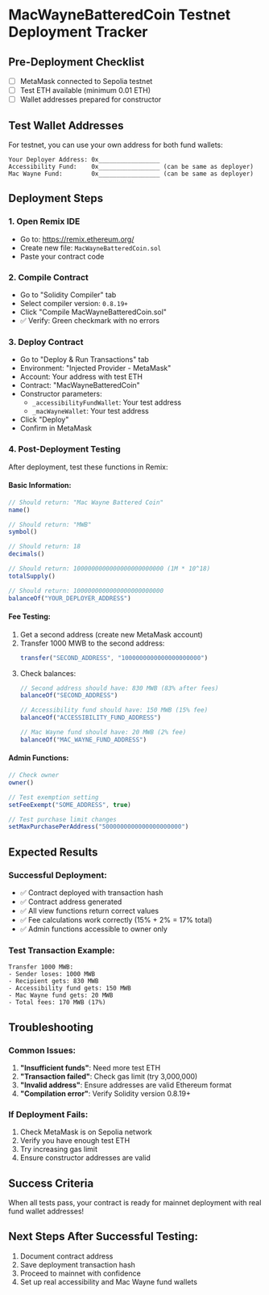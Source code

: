 # MacWayneBatteredCoin Testnet Deployment Tracker

## Pre-Deployment Checklist
- [ ] MetaMask connected to Sepolia testnet
- [ ] Test ETH available (minimum 0.01 ETH)
- [ ] Wallet addresses prepared for constructor

## Test Wallet Addresses
For testnet, you can use your own address for both fund wallets:

```
Your Deployer Address: 0x_________________
Accessibility Fund:    0x_________________ (can be same as deployer)
Mac Wayne Fund:        0x_________________ (can be same as deployer)
```

## Deployment Steps

### 1. Open Remix IDE
- Go to: https://remix.ethereum.org/
- Create new file: `MacWayneBatteredCoin.sol`
- Paste your contract code

### 2. Compile Contract
- Go to "Solidity Compiler" tab
- Select compiler version: `0.8.19+`
- Click "Compile MacWayneBatteredCoin.sol"
- ✅ Verify: Green checkmark with no errors

### 3. Deploy Contract
- Go to "Deploy & Run Transactions" tab
- Environment: "Injected Provider - MetaMask"
- Account: Your address with test ETH
- Contract: "MacWayneBatteredCoin"
- Constructor parameters:
  - `_accessibilityFundWallet`: Your test address
  - `_macWayneWallet`: Your test address
- Click "Deploy"
- Confirm in MetaMask

### 4. Post-Deployment Testing

After deployment, test these functions in Remix:

#### Basic Information:
```javascript
// Should return: "Mac Wayne Battered Coin"
name()

// Should return: "MWB"  
symbol()

// Should return: 18
decimals()

// Should return: 1000000000000000000000000 (1M * 10^18)
totalSupply()

// Should return: 1000000000000000000000000
balanceOf("YOUR_DEPLOYER_ADDRESS")
```

#### Fee Testing:
1. Get a second address (create new MetaMask account)
2. Transfer 1000 MWB to the second address:
   ```javascript
   transfer("SECOND_ADDRESS", "1000000000000000000000")
   ```
3. Check balances:
   ```javascript
   // Second address should have: 830 MWB (83% after fees)
   balanceOf("SECOND_ADDRESS")
   
   // Accessibility fund should have: 150 MWB (15% fee)
   balanceOf("ACCESSIBILITY_FUND_ADDRESS")
   
   // Mac Wayne fund should have: 20 MWB (2% fee)
   balanceOf("MAC_WAYNE_FUND_ADDRESS")
   ```

#### Admin Functions:
```javascript
// Check owner
owner()

// Test exemption setting
setFeeExempt("SOME_ADDRESS", true)

// Test purchase limit changes
setMaxPurchasePerAddress("5000000000000000000000")
```

## Expected Results

### Successful Deployment:
- ✅ Contract deployed with transaction hash
- ✅ Contract address generated
- ✅ All view functions return correct values
- ✅ Fee calculations work correctly (15% + 2% = 17% total)
- ✅ Admin functions accessible to owner only

### Test Transaction Example:
```
Transfer 1000 MWB:
- Sender loses: 1000 MWB
- Recipient gets: 830 MWB  
- Accessibility fund gets: 150 MWB
- Mac Wayne fund gets: 20 MWB
- Total fees: 170 MWB (17%)
```

## Troubleshooting

### Common Issues:
1. **"Insufficient funds"**: Need more test ETH
2. **"Transaction failed"**: Check gas limit (try 3,000,000)
3. **"Invalid address"**: Ensure addresses are valid Ethereum format
4. **"Compilation error"**: Verify Solidity version 0.8.19+

### If Deployment Fails:
1. Check MetaMask is on Sepolia network
2. Verify you have enough test ETH
3. Try increasing gas limit
4. Ensure constructor addresses are valid

## Success Criteria
When all tests pass, your contract is ready for mainnet deployment with real fund wallet addresses!

## Next Steps After Successful Testing:
1. Document contract address
2. Save deployment transaction hash
3. Proceed to mainnet with confidence
4. Set up real accessibility and Mac Wayne fund wallets
